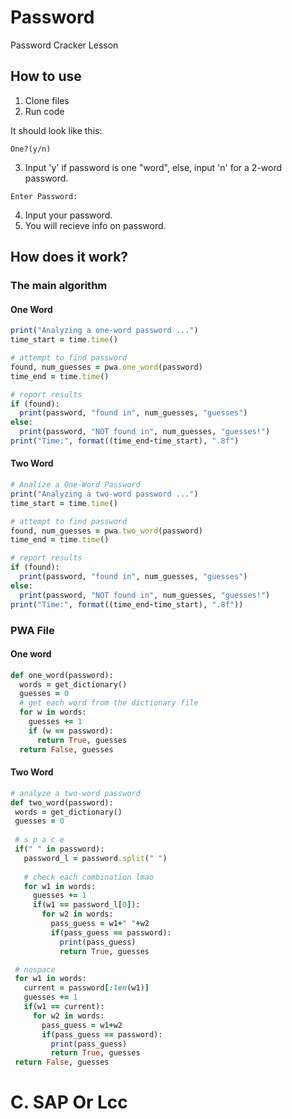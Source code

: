# Password
Password Cracker Lesson

## How to use
1. Clone files
2. Run code

It should look like this:
```
One?(y/n) 
```
3. Input 'y' if password is one "word", else, input 'n' for a 2-word password.

```
Enter Password: 
```

4. Input your password.
5. You will recieve info on password.

## How does it work?
### The main algorithm
#### One Word
```ruby
print("Analyzing a one-word password ...")
time_start = time.time()

# attempt to find password
found, num_guesses = pwa.one_word(password)
time_end = time.time()

# report results
if (found):
  print(password, "found in", num_guesses, "guesses")
else: 
  print(password, "NOT found in", num_guesses, "guesses!")
print("Time:", format((time_end-time_start), ".8f")
```
#### Two Word
```ruby
# Analize a One-Word Password
print("Analyzing a two-word password ...")
time_start = time.time()

# attempt to find password
found, num_guesses = pwa.two_word(password)
time_end = time.time()

# report results
if (found):
  print(password, "found in", num_guesses, "guesses")
else: 
  print(password, "NOT found in", num_guesses, "guesses!")
print("Time:", format((time_end-time_start), ".8f"))
```
### PWA File
#### One word
```ruby
def one_word(password):
  words = get_dictionary()
  guesses = 0
  # get each word from the dictionary file
  for w in words:
    guesses += 1
    if (w == password):
      return True, guesses
  return False, guesses
 ```
 #### Two Word
 ```ruby
 # analyze a two-word password
def two_word(password):
  words = get_dictionary()
  guesses = 0
  
  # s p a c e
  if(" " in password):
    password_l = password.split(" ")
  
    # check each combination lmao
    for w1 in words:
      guesses += 1
      if(w1 == password_l[0]):
        for w2 in words:
          pass_guess = w1+" "+w2
          if(pass_guess == password):
            print(pass_guess)
            return True, guesses

  # nospace
  for w1 in words:
    current = password[:len(w1)]
    guesses += 1
    if(w1 == current):
      for w2 in words:
        pass_guess = w1+w2
        if(pass_guess == password):
          print(pass_guess)
          return True, guesses
  return False, guesses
```





# C. SAP Or Lcc




